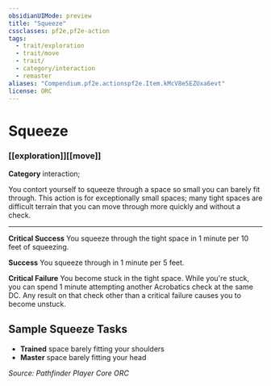 ```yaml
---
obsidianUIMode: preview
title: "Squeeze"
cssclasses: pf2e,pf2e-action
tags:
  - trait/exploration
  - trait/move
  - trait/
  - category/interaction
  - remaster
aliases: "Compendium.pf2e.actionspf2e.Item.kMcV8e5EZUxa6evt"
license: ORC
---
```

# Squeeze

### [[exploration]][[move]]

**Category** interaction; 




You contort yourself to squeeze through a space so small you can barely fit through. This action is for exceptionally small spaces; many tight spaces are difficult terrain that you can move through more quickly and without a check.

* * *

**Critical Success** You squeeze through the tight space in 1 minute per 10 feet of squeezing.

**Success** You squeeze through in 1 minute per 5 feet.

**Critical Failure** You become stuck in the tight space. While you're stuck, you can spend 1 minute attempting another Acrobatics check at the same DC. Any result on that check other than a critical failure causes you to become unstuck.

## Sample Squeeze Tasks

*   **Trained** space barely fitting your shoulders
*   **Master** space barely fitting your head

*Source: Pathfinder Player Core*
*ORC*